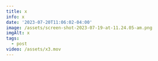 ```yaml
---
title: x
info: x
date: '2023-07-20T11:06:02-04:00'
image: /assets/screen-shot-2023-07-19-at-11.24.05-am.png
imgAlt: x
tags:
  - post
video: /assets/x3.mov
---
```


